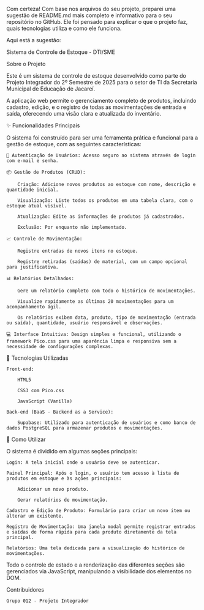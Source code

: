 Com certeza! Com base nos arquivos do seu projeto, preparei uma sugestão de README.md mais completo e informativo para o seu repositório no GitHub. Ele foi pensado para explicar o que o projeto faz, quais tecnologias utiliza e como ele funciona.

Aqui está a sugestão:

Sistema de Controle de Estoque - DTI/SME

Sobre o Projeto

Este é um sistema de controle de estoque desenvolvido como parte do Projeto Integrador do 2º Semestre de 2025 para o setor de TI da Secretaria Municipal de Educação de Jacareí.

A aplicação web permite o gerenciamento completo de produtos, incluindo cadastro, edição, e o registro de todas as movimentações de entrada e saída, oferecendo uma visão clara e atualizada do inventário.

✨ Funcionalidades Principais

O sistema foi construído para ser uma ferramenta prática e funcional para a gestão de estoque, com as seguintes características:

    🔐 Autenticação de Usuários: Acesso seguro ao sistema através de login com e-mail e senha.

    📦 Gestão de Produtos (CRUD):

        Criação: Adicione novos produtos ao estoque com nome, descrição e quantidade inicial.

        Visualização: Liste todos os produtos em uma tabela clara, com o estoque atual visível.

        Atualização: Edite as informações de produtos já cadastrados.

        Exclusão: Por enquanto não implementado.

    📈 Controle de Movimentação:

        Registre entradas de novos itens no estoque.

        Registre retiradas (saídas) de material, com um campo opcional para justificativa.

    📊 Relatórios Detalhados:

        Gere um relatório completo com todo o histórico de movimentações.

        Visualize rapidamente as últimas 20 movimentações para um acompanhamento ágil.

        Os relatórios exibem data, produto, tipo de movimentação (entrada ou saída), quantidade, usuário responsável e observações.

    💻 Interface Intuitiva: Design simples e funcional, utilizando o framework Pico.css para uma aparência limpa e responsiva sem a necessidade de configurações complexas.

🚀 Tecnologias Utilizadas

    Front-end:

        HTML5

        CSS3 com Pico.css

        JavaScript (Vanilla)

    Back-end (BaaS - Backend as a Service):

        Supabase: Utilizado para autenticação de usuários e como banco de dados PostgreSQL para armazenar produtos e movimentações.

🏁 Como Utilizar

O sistema é dividido em algumas seções principais:

    Login: A tela inicial onde o usuário deve se autenticar.

    Painel Principal: Após o login, o usuário tem acesso à lista de produtos em estoque e às ações principais:

        Adicionar um novo produto.

        Gerar relatórios de movimentação.

    Cadastro e Edição de Produto: Formulário para criar um novo item ou alterar um existente.

    Registro de Movimentação: Uma janela modal permite registrar entradas e saídas de forma rápida para cada produto diretamente da tela principal.

    Relatórios: Uma tela dedicada para a visualização do histórico de movimentações.

Todo o controle de estado e a renderização das diferentes seções são gerenciados via JavaScript, manipulando a visibilidade dos elementos no DOM.

Contribuidores

    Grupo 012 - Projeto Integrador
